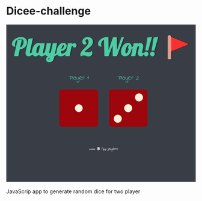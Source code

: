 # Dicee-challenge
<img src="pagescreen.png" alt="page screen">
<p>JavaScrip app to generate random dice for two player</p>